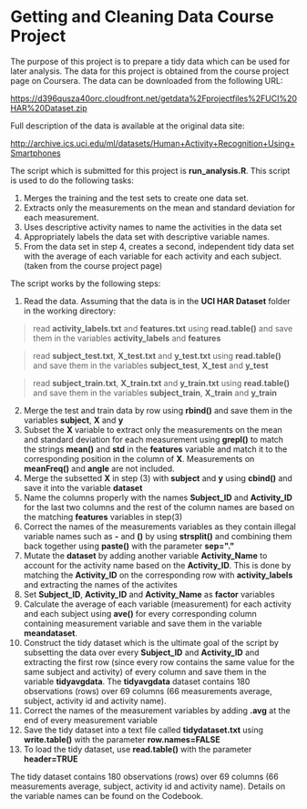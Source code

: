 Getting and Cleaning Data Course Project
===================

The purpose of this project is to prepare a tidy data which can be used for later analysis. The data for this project is obtained from the course project page on Coursera. The data can be downloaded from the following URL:

https://d396qusza40orc.cloudfront.net/getdata%2Fprojectfiles%2FUCI%20HAR%20Dataset.zip

Full description of the data is available at the original data site:

http://archive.ics.uci.edu/ml/datasets/Human+Activity+Recognition+Using+Smartphones

The script which is submitted for this project is **run_analysis.R**. This script is used to do the following tasks:

1. Merges the training and the test sets to create one data set.
2. Extracts only the measurements on the mean and standard deviation for each measurement. 
3. Uses descriptive activity names to name the activities in the data set
4. Appropriately labels the data set with descriptive variable names. 
5. From the data set in step 4, creates a second, independent tidy data set with the average of each variable for each activity and each subject. (taken from the course project page)

The script works by the following steps:

1. Read the data. Assuming that the data is in the **UCI HAR Dataset** folder in the working directory:

> read **activity_labels.txt** and **features.txt** using **read.table()** and save them in the variables **activity_labels** and **features**

> read **subject_test.txt**, **X_test.txt** and **y_test.txt** using **read.table()** and save them in the variables **subject_test**, **X_test** and **y_test**

> read **subject_train.txt**, **X_train.txt** and **y_train.txt** using **read.table()** and save them in the variables **subject_train**, **X_train** and **y_train**

2. Merge the test and train data by row using **rbind()** and save them in the variables **subject**, **X** and **y**
3. Subset the **X** variable to extract only the measurements on the mean and standard deviation for each measurement using **grepl()** to match the strings **mean()** and **std** in the **features** variable and match it to the corresponding position in the column of **X**. Measurements on **meanFreq()** and **angle** are not included.
4. Merge the subsetted **X** in step (3) with **subject** and **y** using **cbind()** and save it into the variable **dataset**
5. Name the columns properly with the names **Subject_ID** and **Activity_ID** for the last two columns and the rest of the column names are based on the matching **features** variables in step(3)
6. Correct the names of the measurements variables as they contain illegal variable names such as **-** and **()** by using **strsplit()** and combining them back together using **paste()** with the parameter **sep="."**
7. Mutate the **dataset** by adding another variable **Activity_Name** to account for the activity name based on the **Activity_ID**. This is done by matching the **Activity_ID** on the corresponding row with **activity_labels** and extracting the names of the activites
8. Set **Subject_ID**, **Activity_ID** and **Activity_Name** as **factor** variables
9. Calculate the average of each variable (measurement) for each activity and each subject using **ave()** for every corresponding column containing measurement variable and save them in the variable **meandataset**.
10. Construct the tidy dataset which is the ultimate goal of the script by subsetting the data over every **Subject_ID** and **Activity_ID** and extracting the first row (since every row contains the same value for the same subject and activity) of every column and save them in the variable **tidyavgdata**. The **tidyavgdata** dataset contains 180 observations (rows) over 69 columns (66 measurements average, subject, activity id and activity name).
11. Correct the names of the measurement variables by adding **.avg** at the end of every measurement variable
12. Save the tidy dataset into a text file called **tidydataset.txt** using **write.table()** with the parameter **row.names=FALSE**
13. To load the tidy dataset, use **read.table()** with the parameter **header=TRUE**

The tidy dataset contains 180 observations (rows) over 69 columns (66 measurements average, subject, activity id and activity name). Details on the variable names can be found on the Codebook.
